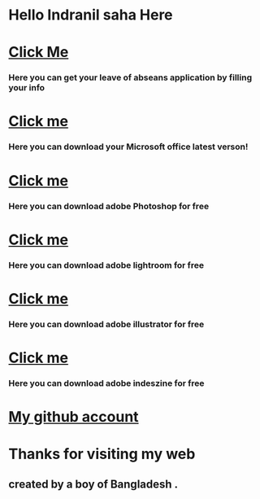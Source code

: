 # Hello Indranil saha Here 
# [ Click Me ](https://indranilsaha84.github.io/application) 
### Here you can get your leave of abseans application by filling your info
# [Click me](https://config.office.com/deploymentsettings)
### Here you can download your Microsoft office latest verson!
# [Click me](https://softzar.com/adobe-photoshop-cc-2022-free-download/)
### Here you can download adobe Photoshop for free
# [Click me](https://softzar.com/adobe-lightroom-classic-2022/)
### Here you can download adobe lightroom for free
# [Click me](https://softzar.com/adobe-illustrator-cc-2022/)
### Here you can download adobe illustrator for free
# [ Click me ](https://softzar.com/adobe-indesign-2022-free-download/)
### Here you can download adobe indeszine for free
# [My github account](https://github.com/Indranilsaha84)
# Thanks for visiting my web
## created by a boy of Bangladesh .
